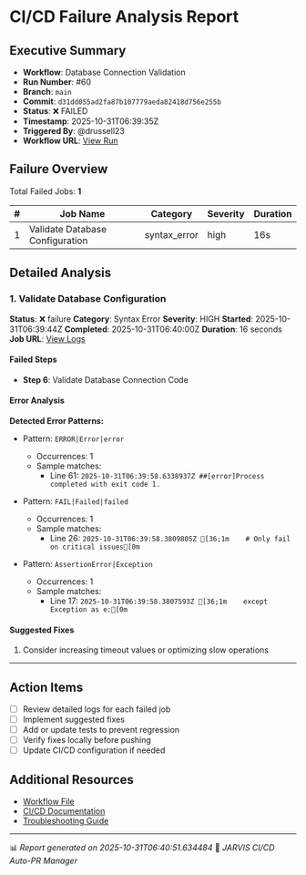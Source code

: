 # CI/CD Failure Analysis Report

## Executive Summary

- **Workflow**: Database Connection Validation
- **Run Number**: #60
- **Branch**: `main`
- **Commit**: `d31dd055ad2fa87b107779aeda82418d756e255b`
- **Status**: ❌ FAILED
- **Timestamp**: 2025-10-31T06:39:35Z
- **Triggered By**: @drussell23
- **Workflow URL**: [View Run](https://github.com/drussell23/JARVIS-AI/actions/runs/18964885031)

## Failure Overview

Total Failed Jobs: **1**

| # | Job Name | Category | Severity | Duration |
|---|----------|----------|----------|----------|
| 1 | Validate Database Configuration | syntax_error | high | 16s |

## Detailed Analysis

### 1. Validate Database Configuration

**Status**: ❌ failure
**Category**: Syntax Error
**Severity**: HIGH
**Started**: 2025-10-31T06:39:44Z
**Completed**: 2025-10-31T06:40:00Z
**Duration**: 16 seconds
**Job URL**: [View Logs](https://github.com/drussell23/JARVIS-AI/actions/runs/18964885031/job/54159454011)

#### Failed Steps

- **Step 6**: Validate Database Connection Code

#### Error Analysis

**Detected Error Patterns:**

- Pattern: `ERROR|Error|error`
  - Occurrences: 1
  - Sample matches:
    - Line 61: `2025-10-31T06:39:58.6338937Z ##[error]Process completed with exit code 1.`

- Pattern: `FAIL|Failed|failed`
  - Occurrences: 1
  - Sample matches:
    - Line 26: `2025-10-31T06:39:58.3809805Z [36;1m    # Only fail on critical issues[0m`

- Pattern: `AssertionError|Exception`
  - Occurrences: 1
  - Sample matches:
    - Line 17: `2025-10-31T06:39:58.3807593Z [36;1m    except Exception as e:[0m`

#### Suggested Fixes

1. Consider increasing timeout values or optimizing slow operations

---

## Action Items

- [ ] Review detailed logs for each failed job
- [ ] Implement suggested fixes
- [ ] Add or update tests to prevent regression
- [ ] Verify fixes locally before pushing
- [ ] Update CI/CD configuration if needed

## Additional Resources

- [Workflow File](.github/workflows/)
- [CI/CD Documentation](../../docs/ci-cd/)
- [Troubleshooting Guide](../../docs/troubleshooting/)

---

📊 *Report generated on 2025-10-31T06:40:51.634484*
🤖 *JARVIS CI/CD Auto-PR Manager*

